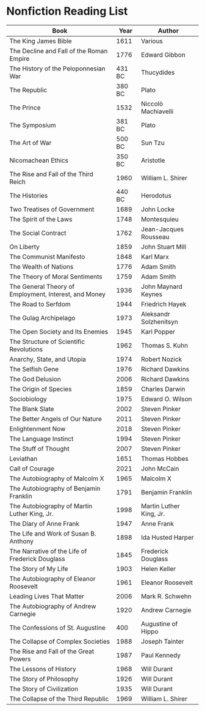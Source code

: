 # Nonfiction Reading List

| Book | Year | Author |
| --- | --- | --- |
| The King James Bible | 1611 | Various |
| The Decline and Fall of the Roman Empire | 1776 | Edward Gibbon |
| The History of the Peloponnesian War | 431 BC | Thucydides |
| The Republic | 380 BC | Plato |
| The Prince | 1532 | Niccolò Machiavelli |
| The Symposium | 381 BC | Plato |
| The Art of War | 500 BC | Sun Tzu |
| Nicomachean Ethics | 350 BC | Aristotle |
| The Rise and Fall of the Third Reich | 1960 | William L. Shirer |
| The Histories | 440 BC | Herodotus |
| Two Treatises of Government | 1689 | John Locke |
| The Spirit of the Laws | 1748 | Montesquieu |
| The Social Contract | 1762 | Jean-Jacques Rousseau |
| On Liberty | 1859 | John Stuart Mill |
| The Communist Manifesto | 1848 | Karl Marx |
| The Wealth of Nations | 1776 | Adam Smith |
| The Theory of Moral Sentiments | 1759 | Adam Smith |
| The General Theory of Employment, Interest, and Money | 1936 | John Maynard Keynes |
| The Road to Serfdom | 1944 | Friedrich Hayek |
| The Gulag Archipelago | 1973 | Aleksandr Solzhenitsyn |
| The Open Society and Its Enemies | 1945 | Karl Popper |
| The Structure of Scientific Revolutions | 1962 | Thomas S. Kuhn |
| Anarchy, State, and Utopia | 1974 | Robert Nozick |
| The Selfish Gene | 1976 | Richard Dawkins |
| The God Delusion | 2006 | Richard Dawkins |
| The Origin of Species | 1859 | Charles Darwin |
| Sociobiology | 1975 | Edward O. Wilson |
| The Blank Slate | 2002 | Steven Pinker |
| The Better Angels of Our Nature | 2011 | Steven Pinker |
| Enlightenment Now | 2018 | Steven Pinker |
| The Language Instinct | 1994 | Steven Pinker |
| The Stuff of Thought | 2007 | Steven Pinker |
| Leviathan | 1651 | Thomas Hobbes |
| Call of Courage | 2021 | John McCain |
| The Autobiography of Malcolm X | 1965 | Malcolm X |
| The Autobiography of Benjamin Franklin | 1791 | Benjamin Franklin |
| The Autobiography of Martin Luther King, Jr. | 1998 | Martin Luther King, Jr. |
| The Diary of Anne Frank | 1947 | Anne Frank |
| The Life and Work of Susan B. Anthony | 1898 | Ida Husted Harper |
| The Narrative of the Life of Frederick Douglass | 1845 | Frederick Douglass |
| The Story of My Life | 1903 | Helen Keller |
| The Autobiography of Eleanor Roosevelt | 1961 | Eleanor Roosevelt |
| Leading Lives That Matter | 2006 | Mark R. Schwehn |
| The Autobiography of Andrew Carnegie | 1920 | Andrew Carnegie |
| The Confessions of St. Augustine | 400 | Augustine of Hippo |
| The Collapse of Complex Societies | 1988 | Joseph Tainter |
| The Rise and Fall of the Great Powers | 1987 | Paul Kennedy |
| The Lessons of History | 1968 | Will Durant |
| The Story of Philosophy | 1926 | Will Durant |
| The Story of Civilization | 1935 | Will Durant |
| The Collapse of the Third Republic | 1969 | William L. Shirer |